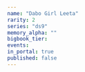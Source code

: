 ```yaml
---
name: "Dabo Girl Leeta"
rarity: 2
series: "ds9"
memory_alpha: ""
bigbook_tier:
events:
in_portal: true
published: false
---
```

